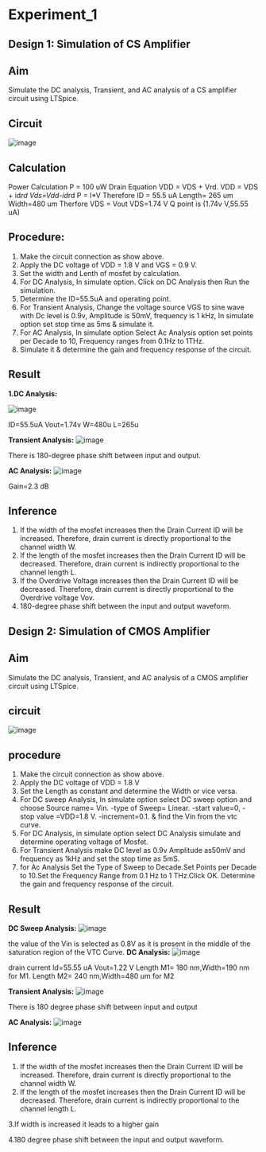 # Experiment_1
## Design 1: Simulation of CS Amplifier
## Aim 
Simulate the DC analysis, Transient, and AC analysis of a CS amplifier circuit using LTSpice.
## Circuit
![image](https://github.com/user-attachments/assets/8c2fbc0b-1bf5-4585-bc45-e54a0f52082a)
## Calculation
Power Calculation P = 100 uW
Drain Equation VDD = VDS + Vrd.
VDD = VDS + id*rd
Vds=Vdd-id*rd
P = I*V
Therefore ID = 55.5 uA
Length= 265 um   Width=480 um
Therfore VDS = Vout
VDS=1.74 V
Q point is (1.74v V,55.55 uA)
## Procedure:
1.	Make the circuit connection as show above.
2.	Apply the DC voltage of VDD = 1.8 V and VGS = 0.9 V.
3.	Set the width and Lenth of mosfet by calculation.
4.	For DC Analysis, In simulate option. Click on DC Analysis then Run the simulation.
5.	Determine the ID=55.5uA and operating point.
6.	For Transient Analysis, Change the voltage source VGS to sine wave with Dc level is 0.9v, Amplitude is 50mV, frequency is 1 kHz, In simulate option set stop time as 5ms & simulate it.
7.	For AC Analysis, In simulate option Select Ac Analysis option set points per Decade to 10, Frequency ranges from 0.1Hz to 1THz. 
8.	Simulate it & determine the gain and frequency response of the circuit.
## Result
**1.DC Analysis:**

![image](https://github.com/user-attachments/assets/528326e2-4fcc-4c26-a2a8-93d660bbc9e5)

ID=55.5uA Vout=1.74v W=480u L=265u

**Transient Analysis:**
![image](https://github.com/user-attachments/assets/f15b50a2-31b0-4ea4-8883-4613baef9981)

There is 180-degree phase shift between input and output.

**AC Analysis:**
![image](https://github.com/user-attachments/assets/075b31d9-21c1-45ff-b0a2-4db33c4f8b51)

Gain=2.3 dB

## Inference
1.	If the width of the mosfet increases then the Drain Current ID will be increased. Therefore, drain current is directly proportional to the channel width W.
2.	If the length of the mosfet increases then the Drain Current ID will be decreased. Therefore, drain current is indirectly proportional to the channel length L.
3.	If the Overdrive Voltage increases then the Drain Current ID will be decreased. Therefore, drain current is directly proportional to the Overdrive voltage Vov.
4.	180-degree phase shift between the input and output waveform.

## Design 2: Simulation of CMOS Amplifier
## Aim
Simulate the DC analysis, Transient, and AC analysis of a CMOS amplifier circuit using LTSpice.
## circuit
![image](https://github.com/user-attachments/assets/afebf698-5a7a-4a4a-9e4f-423c9fc2401d)

## procedure
1.	Make the circuit connection as show above.
2.	Apply the DC voltage of VDD = 1.8 V
3.	Set the Length as constant and determine the Width or vice versa.
4.	For DC sweep Analysis, In simulate option select DC sweep option and choose
Source name= Vin. -type of Sweep= Linear. -start value=0, -stop value =VDD=1.8 V. -increment=0.1. & find the Vin from the vtc curve.
5.  For DC Analysis, in simulate option select DC Analysis simulate and determine operating voltage of Mosfet.
6.  For Transient Analysis make DC level as 0.9v Amplitude as50mV and frequency as 1kHz and set the stop time as 5mS.
7.  for Ac Analysis Set the Type of Sweep to Decade.Set Points per Decade to 10.Set the Frequency Range from 0.1 Hz to 1 THz.Click OK. Determine the gain and frequency response of the circuit.
## Result
**DC Sweep Analysis:**
![image](https://github.com/user-attachments/assets/c25c34dd-cc29-44f3-bfec-58c69b21ee4b) 

the value of the Vin is selected as 0.8V as it is present in the middle of the saturation region of the VTC Curve.
**DC Analysis:**
![image](https://github.com/user-attachments/assets/9c459922-4409-4f35-97b7-b585c0c14fc8)

drain current Id=55.55 uA Vout=1.22 V
Length M1= 180 nm,Width=190 nm for M1.
Length M2= 240 nm,Width=480 um for M2

**Transient Analysis:**
![image](https://github.com/user-attachments/assets/c20177b5-fd60-4d47-bfc4-d871fc72e723)

There is 180 degree phase shift between input and output

**AC Analysis:**
![image](https://github.com/user-attachments/assets/615bb347-2062-4563-a3ae-9eea45252073)

## Inference
1.	If the width of the mosfet increases then the Drain Current ID will be increased. Therefore, drain current is directly proportional to the channel width W.
2.	If the length of the mosfet increases then the Drain Current ID will be decreased. Therefore, drain current is indirectly proportional to the channel length L.

3.If width is increased it leads to a higher gain

4.180 degree phase shift between the input and output waveform.


